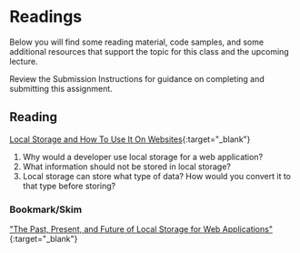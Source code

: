 # Readings

Below you will find some reading material, code samples, and some additional resources that support the topic for this class and the upcoming lecture.

Review the Submission Instructions for guidance on completing and submitting this assignment.

## Reading

[Local Storage and How To Use It On Websites](https://www.smashingmagazine.com/2010/10/local-storage-and-how-to-use-it/){:target="_blank"}

1. Why would a developer use local storage for a web application?
1. What information should not be stored in local storage?
1. Local storage can store what type of data? How would you convert it to that type before storing?

<!-- NOTE: "Videos" may not be relevant for every class. Omit this section or any of the sections below if you don't have anything for your students here -->
<!-- ## Videos -->

<!-- [Name of Video](https://linktovideohere){:target="_blank"} -->

<!-- Mix it up! Create the questions with pointed answers, fill in the blank, or opinion/open ended -->
<!-- 1. Question 1
1. Question 2
1. Question 3 -->

### Bookmark/Skim

["The Past, Present, and Future of Local Storage for Web Applications"](http://diveinto.html5doctor.com/storage.html){:target="_blank"}
